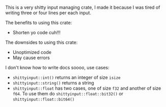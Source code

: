 This is a very shitty input managing crate, I made it because
I was tired of writing three or four lines per each input.

The benefits to using this crate:
 - Shorten yo code cuh!!!
 
The downsides to using this crate:
 - Unoptimized code
 - May cause errors
 
 
I don't know how to write docs soooo, use cases:
 - ```shittyinput::int()``` returns an integer of size ```isize```
 - ```shittyinput::string()``` returns a string
 - ```shittyinput::float``` has two cases, one of size ```f32``` and
another of size ```f64```. To use them do ```shittyinput::float::bit32()``` or ```shittyinput::float::bit64()```

